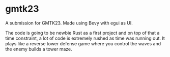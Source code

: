 # gmtk23
A submission for GMTK23. Made using Bevy with egui as UI.

The code is going to be newbie Rust as a first project and on top of that a time constraint, a lot of code is extremely rushed as time was running out. It plays like a reverse tower defense game where you control the waves and the enemy builds a tower maze.
